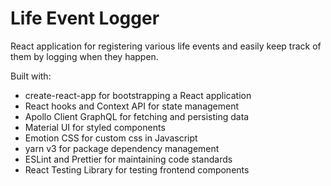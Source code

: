 # Life Event Logger

React application for registering various life events and easily keep track of them by logging when they happen.

Built with:
- create-react-app for bootstrapping a React application
- React hooks and Context API for state management
- Apollo Client GraphQL for fetching and persisting data
- Material UI for styled components
- Emotion CSS for custom css in Javascript
- yarn v3 for package dependency management
- ESLint and Prettier for maintaining code standards
- React Testing Library for testing frontend components